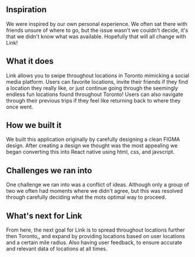 ## Inspiration
We were inspired by our own personal experience. We often sat there with friends unsure of where to go, but the issue wasn't we couldn't decide, it's that we didn't know what was available. Hopefully that will all change with Link!

## What it does
Link allows you to swipe throughout locations in Toronto mimicking a social media platform. Users can favorite locations, invite their friends if they find a location they really like, or just continue going through the seemingly endless fun locations found throughout Toronto! Users can also navigate through their previous trips if they feel like returning back to where they once went.

## How we built it
We built this application originally by carefully designing a clean FIGMA design. After creating a design we thought was the most appealing we began converting this into React native using html, css, and javscript.

## Challenges we ran into

One challenge we ran into was a conflict of ideas. Although only a group of two we often had moments where we didn't agree, but this was resolved through carefully deciding what the mots optimal way to proceed.

## What's next for Link
From here, the next goal for Link is to spread throughout locations further then Toronto,, and expand by providing locations based on user locations and a certain mile radius. Also having user feedback, to ensure accurate and relevant data of locations at all times.
